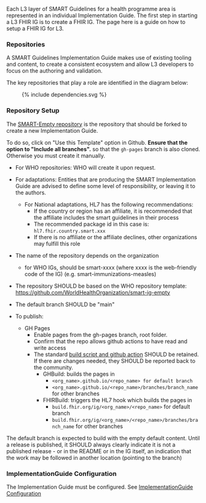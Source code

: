 Each L3 layer of SMART Guidelines for a health programme area is represented in an individual Implementation Guide. The first step in starting a L3 FHIR IG is to create a FHIR IG. The page here is a guide on how to setup a FHIR IG for L3.

### Repositories

A SMART Guidelines Implementation Guide makes use of existing tooling and content, to create a consistent ecosystem and allow L3 developers to focus on the authoring and validation.

The key repositories that play a role are identified in the diagram below:

<figure>
  {% include dependencies.svg %}
</figure>

### Repository Setup
The [SMART-Empty repository](https://github.com/WorldHealthOrganization/smart-ig-empty) is the repository that should be forked to create a new Implementation Guide.


To do so, click on "Use this Template" option in Github. **Ensure that the option to "Include all branches".** so that the `gh-pages` branch is also cloned. Otherwise you must create it manually. 

* For WHO repositories: WHO will create it upon request.
* For adaptations: Entities that are producing the SMART Implementation Guide are advised to define some level of responsibility, or leaving it to the authors. 

  * For National adaptations, HL7 has the following recommendations:
    * If the country or region has an affiliate, it is recommended that the affiliate includes the smart guidelines in their process
    * The recommended package id in this case is: `hl7.fhir.country.smart.xxx`
    * If there is no affiliate or the affiliate declines, other organizations may fulfill this role

* The name of the repository depends on the organization 
  * for WHO IGs, should be smart-xxxx (where xxxx is the web-friendly code of the IG) (e.g. smart-immunizations-measles)

* The repository SHOULD be based on the WHO repository template: https://github.com/WorldHealthOrganization/smart-ig-empty 

* The default branch SHOULD be "main"
* To publish: 
  * GH Pages
    * Enable pages from the gh-pages branch, root folder.
    * Confirm that the repo allows github actions to have read and write access
    * The standard [build script and github action](https://github.com/WorldHealthOrganization/smart-ig-empty/tree/main/.github/workflows) SHOULD be retained. If there are changes needed, they SHOULD be reported back to the community.
      * GHBuild: builds the pages in 
        * `<org_name>.github.io/<repo_name> for default branch`
        * `<org_name>.github.io/<repo_name>/branches/branch_name` for other branches
      * FHIRBuild: triggers the HL7 hook which builds the pages in 
        * `build.fhir.org/ig/<org_name>/<repo_name>` for default branch
        * `build.fhir.org/ig/<org_name>/<repo_name>/branches/branch_name` for other branches

The default branch is expected to build with the empty default content. Until a release is published, it SHOULD always clearly indicate it is not a published release  - or in the README or in the IG itself, an indication that the work may be followed in another location (pointing to the branch)


### ImplementationGuide Configuration

The Implementation Guide must be configured. See [ImplementationGuide Configuration](ig_configuration.html)
